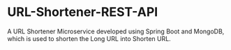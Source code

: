 # URL-Shortener-REST-API
A URL Shortener Microservice developed using Spring Boot and MongoDB, which is used to shorten the Long URL into Shorten URL.
